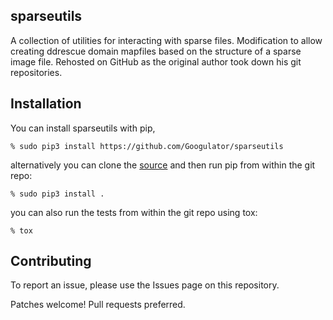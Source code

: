 sparseutils
-----------

A collection of utilities for interacting with sparse files.
Modification to allow creating ddrescue domain mapfiles based
on the structure of a sparse image file. Rehosted on GitHub as
the original author took down his git repositories.

Installation
------------

You can install sparseutils with pip,

    % sudo pip3 install https://github.com/Googulator/sparseutils

alternatively you can clone the [source]
and then run pip from within the git repo:

    % sudo pip3 install .

you can also run the tests from within the git repo using tox:

    % tox

Contributing
------------

To report an issue, please use the Issues page on this repository.

Patches welcome! Pull requests preferred.

[source]: https://github.com/Googulator/sparseutils

